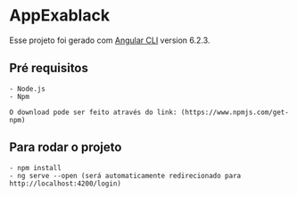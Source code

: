 # AppExablack

Esse projeto foi gerado com [Angular CLI](https://github.com/angular/angular-cli) version 6.2.3.

## Pré requisitos
	- Node.js
	- Npm 

	O download pode ser feito através do link: (https://www.npmjs.com/get-npm)

## Para rodar o projeto 

	- npm install 
	- ng serve --open (será automaticamente redirecionado para http://localhost:4200/login)
	
